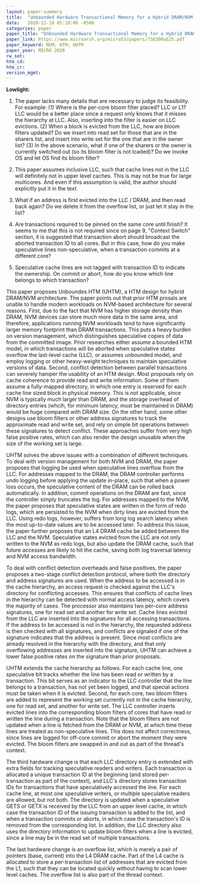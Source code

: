 ```yaml
---
layout: paper-summary
title:  "Unbounded Hardware Transactional Memory for a Hybrid DRAM/NVM Memory System"
date:   2020-12-10 05:18:00 -0500
categories: paper
paper_title: "Unbounded Hardware Transactional Memory for a Hybrid DRAM/NVM Memory System"
paper_link: https://www.microarch.org/micro53/papers/738300a525.pdf
paper_keyword: NVM; HTM; UHTM
paper_year: MICRO 2020
rw_set:
htm_cd:
htm_cr:
version_mgmt:
---
```


**Lowlight:**

1. The paper lacks many details that are necessary to judge its feasibility. For example:
   (1) Where is the per-core bloom filter placed? LLC or L1? LLC would be a better place since a request only knows 
       that it misses the hierarchy at LLC. Also, inserting into the filter is easier on LLC evictions.
   (2) When a block is evicted from the LLC, how are bloom filters updated? Do we insert into read set for those
       that are in the sharers list, and insert into write set for the one that are in the owner list?
   (3) In the above scenario, what if one of the sharers or the owner is currently switched out (so its
       bloom filter is not loaded)? Do we invoke OS and let OS find its bloom filter?

2. This paper assumes inclusive LLC, such that cache lines not in the LLC will definitely not in upper level caches.
   This is may not be true for large multicores.
   And even if this assumption is valid, the author should explicitly put it in the text.

3. What if an address is first evicted into the LLC / DRAM, and then read back again? Do we delete it from the overflow
   list, or just let it stay in the list?

4. Are transactions required to be pinned on the same core until finish? It seems to me that this is not required
   since on page 9, "Context Switch" section, it is suggested that transaction abort should broadcast the aborted
   transaction ID to all cores. But in this case, how do you make speculative lines non-speculative, when a 
   transaction commits at a different core?

5. Speculative cache lines are not tagged with transaction ID to indicate the ownership. On commit or abort, how do you
   know which line belongs to which transaction?

This paper proposes Unboundes HTM (UHTM), a HTM design for hybrid DRAM/NVM architecture.
The paper points out that prior HTM prosals are unable to handle modern workloads on NVM-based architecture for 
several reasons.
First, due to the fact that NVM has higher storage density than DRAM, NVM devices can store much more data in the
same area, and therefore, applications running NVM workloads tend to have significantly larger memory footprint
than DRAM transactions. This puts a heavy burden on version management, which distinguishes speculative copies of
data from the committed image. Prior researches either assume a bounded HTM model, in which transactions will be 
aborted when speculative states overflow the last-level cache (LLC), or assumes unbounded model, and employ logging
or other heavy-weight techniques to maintain speculative versions of data.
Second, conflict detection between parallel transactions can severely hamper the usability of an HTM design.
Most proposals rely on cache coherence to provide read and write information. Some of them assume a fully-mapped
directory, in which one entry is reserved for each cache line sized block in physical memory. This is not applicable,
since NVM is typically much larger than DRAM, and the storage overhead of directory entries (whcih, for minimum 
latency, must be maintained in DRAM) would be huge compared with DRAM size. On the other hand, some other designs
use bloom filters or other address signatures to track the approximate read and write set, and rely on simple
bit operations between these signatures to detect conflict. These approaches suffer from very high false positive
rates, which can also render the design unusable when the size of the working set is large.

UHTM solves the above issues with a combination of different techniques. To deal with version management for both NVM 
and DRAM, the paper proposes that logging be used when speculative lines overflow from the LLC. For addresses mapped to
the DRAM, the DRAM controller performs undo logging before applying the update in-place, such that when a power loss
occurs, the speculative content of the DRAM can be rolled back automatically. In addition, commit operations on the DRAM
are fast, since the controller simply truncates the log.
For addresses mapped to the NVM, the paper proposes that speculative states are written in the form of redo logs, which 
are persisted to the NVM when dirty lines are evicted from the LLC.
Using redo logs, however, suffers from long log search latency when the most up-to-date values are to be accessed later.
To address this issue, the paper further proposes that an L4 DRAM cache be added between the LLC and the NVM.
Speculative states evicted from the LLC are not only written to the NVM as redo logs, but also update the DRAM cache,
such that future accesses are likely to hit the cache, saving both log traversal latency and NVM access bandwidth.

To deal with conflict detection overheads and false positives, the paper proposes a two-stage conflict detection 
protocol, where both the directory and address signatures are used. When the address to be accessed is in the cache
hierarchy, an access request is checked against the LLC's directory for conflicting accesses. This ensures that 
conflicts of cache lines in the hierarchy can be detected with normal access latency, which covers the majority of 
cases. The processor also maintains two per-core address signatures, one for read set and another for write set. 
Cache lines evicted from the LLC are inserted into the signatures for all accessing transactions. 
If the address to be accessed is not in the hierarchy, the requested address is then checked with all signatures,
and conflicts are signaled if one of the signature indicates that the address is present.
Since most conflicts are already resolved in the hierarchy with the directory, and that only overflowing addresses
are inserted into the signature, UHTM can achieve a lower false positive rates on the signature than prior proposals.

UHTM extends the cache hierarchy as follows. For each cache line, one speculative bit tracks whether the line
has been read or written by a transaction. This bit serves as an indicator to the LLC controller that the line
belongs to a transaction, has not yet been logged, and that special actions must be taken when it is evicted.
Second, for each core, two bloom filters are added to represent the working set currently not in the cache hierarchy,
one for read set, and another for write set. The LLC controller inserts evicted lines into the corresponding bloom
filters of cores that have read or written the line during a transaction. 
Note that the bloom filters are not updated when a line is fetched from the DRAM or NVM, at which time these lines
are treated as non-speculative lines. This does not affect correctness, since lines are logged for off-core commit
or abort the moment they were evicted.
The bloom filters are swapped in and out as part of the thread's context.

The third hardware change is that each LLC directory entry is extended with extra fields for tracking speculative
readers and writers. Each transaction is allocated a unique transaction ID at the beginning (and stored per-transaction
as part of the context), and LLC's directory
stores transaction IDs for transactions that have speculatively accessed the line. For each cache line, at most
one speculative writers, or multiple speculative readers are allowed, but not both.
The directory is updated when a speculative GETS or GETX is received by the LLC from an upper level cache, in which
case the transaction ID of the issuing transaction is added to the list, and when a transaction commits or aborts,
in which case the transaction's ID is removed from the corresponding list.
In addition, the LLC directory also uses the directory information to update bloom filters when a line is evicted, 
since a line may be in the read set of multiple transactions. 

The last hardware change is an overflow list, which is merely a pair of pointers (base, current) into the L4 DRAM cache.
Part of the L4 cache is allocated to store a per-transaction list of addresses that are evicted from the L1, such that 
they can be located quickly without having to scan lower level caches. The overflow list is also part of the thread 
context.

